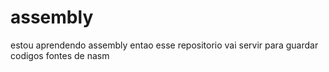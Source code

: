 # assembly
estou aprendendo assembly entao
esse repositorio vai servir para guardar codigos fontes de nasm
